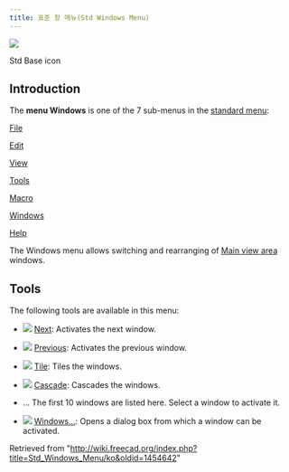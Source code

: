 ```yaml
---
title: 표준 창 메뉴(Std Windows Menu)
---
```


![](/images/Freecad.svg)

Std Base icon

## Introduction

The **menu Windows** is one of the 7 sub-menus in the [standard menu](/Standard_Menu "Standard Menu"):

[File](/Std_File_Menu "Std File Menu")

[Edit](/Std_Edit_Menu "Std Edit Menu")

[View](/Std_View_Menu "Std View Menu")

[Tools](/Std_Tools_Menu "Std Tools Menu")

[Macro](/Std_Macro_Menu "Std Macro Menu")

[Windows](/Std_Windows_Menu "Std Windows Menu")

[Help](/Std_Help_Menu "Std Help Menu")

The Windows menu allows switching and rearranging of [Main view area](/Main_view_area "Main view area") windows.

## Tools

The following tools are available in this menu:

- ![](/images/Std_ActivateNextWindow.svg) [Next](/Std_ActivateNextWindow "Std ActivateNextWindow"): Activates the next window.

- ![](/images/Std_ActivatePrevWindow.svg) [Previous](/Std_ActivatePrevWindow "Std ActivatePrevWindow"): Activates the previous window.

- ![](/images/Std_TileWindows.svg) [Tile](/Std_TileWindows "Std TileWindows"): Tiles the windows.

- ![](/images/Std_CascadeWindows.svg) [Cascade](/Std_CascadeWindows "Std CascadeWindows"): Cascades the windows.

* ... The first 10 windows are listed here. Select a window to activate it.

- ![](/images/Std_Windows.svg) [Windows...](/Std_Windows "Std Windows"): Opens a dialog box from which a window can be activated.

Retrieved from "<http://wiki.freecad.org/index.php?title=Std_Windows_Menu/ko&oldid=1454642>"

